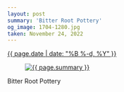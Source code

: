 ```yaml
---
layout: post
summary: 'Bitter Root Pottery'
og_image: 1704-1280.jpg
taken: November 24, 2022
---
```


<div class="post">
 <time>
  <a href="/1704">
   {{ page.date | date: "%B %-d, %Y" }}
  </a>
 </time>
 <a href="/1704">
  <figure data-taken="11/24/2022">
   <img alt="{{ page.summary }}" sizes="(min-width: 700px) 50vw, calc(100vw - 2rem)" src="{{ site.assets_url }}/1704-640.jpg" srcset="{{ site.assets_url }}/1704-320.jpg 320w, {{ site.assets_url }}/1704-640.jpg 640w, {{ site.assets_url }}/1704-960.jpg 960w, {{ site.assets_url }}/1704-1280.jpg 1280w"/>
  </figure>
 </a>
 <span>
  Bitter Root Pottery
 </span>
</div>
